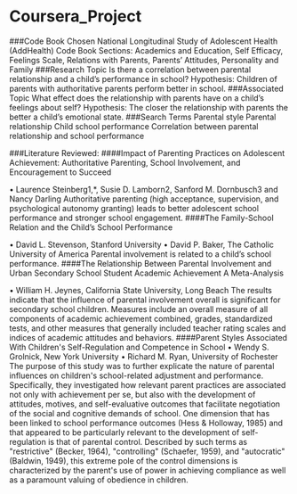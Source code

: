 # Coursera_Project
###Code Book Chosen
National Longitudinal Study of Adolescent Health (AddHealth)
Code Book Sections:
Academics and Education, Self Efficacy, Feelings Scale, Relations with Parents,
Parents’ Attitudes, Personality and Family
###Research Topic
	Is there a correlation between parental relationship and a child’s performance in school?
Hypothesis:  Children of parents with authoritative parents perform better in school.
###Associated Topic
	What effect does the relationship with parents have on a child’s feelings about self?
Hypothesis:  The closer the relationship with parents the better a child’s emotional state.
###Search Terms
	Parental style
	Parental relationship
	Child school performance
	Correlation between parental relationship and school performance 

###Literature Reviewed:
####Impact of Parenting Practices on Adolescent Achievement: Authoritative Parenting, School Involvement, and Encouragement to Succeed

•	Laurence Steinberg1,*, Susie D. Lamborn2, Sanford M. Dornbusch3 and Nancy Darling
Authoritative parenting (high acceptance, supervision, and psychological autonomy granting) leads to better adolescent school performance and stronger school engagement.
####The Family-School Relation and the Child’s SchooI Performance

•	David L. Stevenson, Stanford University
•	David P. Baker, The Catholic University of America
Parental involvement is related to a child’s school performance.
####The Relationship Between Parental Involvement and Urban Secondary School Student Academic Achievement
A Meta-Analysis

•	William H. Jeynes, California State University, Long Beach
The results indicate that the influence of parental involvement overall is significant for secondary school children. Measures include an overall measure of all components of academic achievement combined, grades, standardized tests, and other measures that generally included teacher rating scales and indices of academic attitudes and behaviors. 
####Parent Styles Associated With Children's Self-Regulation and Competence in School
•	Wendy S. Grolnick, New York University
•	 Richard M. Ryan, University of Rochester
The purpose of this study was to further explicate the nature of parental influences on children's school-related adjustment and performance. Specifically, they investigated how relevant parent practices are associated not only with achievement per se, but also with the development of attitudes, motives, and self-evaluative outcomes that facilitate negotiation of the social and cognitive demands of school. One dimension that has been linked to school performance outcomes (Hess & Holloway, 1985) and that appeared to be particularly relevant to the development of self-regulation is that of parental control. Described by such terms as "restrictive" (Becker, 1964), "controlling" (Schaefer, 1959), and "autocratic" (Baldwin, 1949), this extreme pole of the control dimensions is characterized by the parent's use of power in achieving compliance as well as a paramount valuing of obedience in children.

